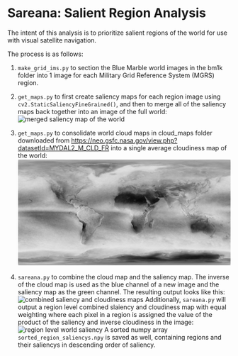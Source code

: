 # Sareana: Salient Region Analysis
The intent of this analysis is to prioritize salient regions of the world for use with visual satellite navigation. 

The process is as follows:
1. ```make_grid_ims.py``` to section the Blue Marble world images in the bm1k folder into 1 image for each Military Grid Reference System (MGRS) region. 

2. ```get_maps.py``` to first create saliency maps for each region image using ```cv2.StaticSaliencyFineGrained()```, and then to merge all of the saliency maps back together into an image of the full world:
![merged saliency map of the world](world_saliency.jpg)

3. ```get_maps.py``` to consolidate world cloud maps in cloud_maps folder downloaded from https://neo.gsfc.nasa.gov/view.php?datasetId=MYDAL2_M_CLD_FR into a single average cloudiness map of the world:
![merged cloudiness map of the world](consolidated_cloudmap.jpg)

4. ```sareana.py``` to combine the cloud map and the saliency map. The inverse of the cloud map is used as the blue channel of a new image and the saliency map as the green channel. The resulting output looks like this:
![combined saliency and cloudiness maps](sareana.jpg)
Additionally, ```sareana.py``` will output a region level combined slaiency and cloudiness map with equal weighting where each pixel in a region is assigned the value of the product of the saliency and inverse cloudiness in the image:
![region level world saliency](reg_sareana.jpg)
A sorted numpy array ```sorted_region_saliencys.npy``` is saved as well, containing regions and their saliencys in descending order of saliency.